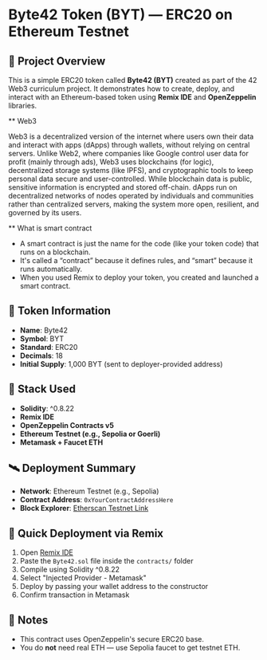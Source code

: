 # Byte42 Token (BYT) — ERC20 on Ethereum Testnet

## 🧩 Project Overview

This is a simple ERC20 token called **Byte42 (BYT)** created as part of the 42 Web3 curriculum project. It demonstrates how to create, deploy, and interact with an Ethereum-based token using **Remix IDE** and **OpenZeppelin** libraries.


** Web3

Web3 is a decentralized version of the internet where users own their data and interact with apps (dApps) through wallets, without relying on central servers. Unlike Web2, where companies like Google control user data for profit (mainly through ads), Web3 uses blockchains (for logic), decentralized storage systems (like IPFS), and cryptographic tools to keep personal data secure and user-controlled. While blockchain data is public, sensitive information is encrypted and stored off-chain. dApps run on decentralized networks of nodes operated by individuals and communities rather than centralized servers, making the system more open, resilient, and governed by its users.

** What is smart contract
* A smart contract is just the name for the code (like your token code) that runs on a blockchain.
* It's called a “contract” because it defines rules, and “smart” because it runs automatically.
* When you used Remix to deploy your token, you created and launched a smart contract.


## 📜 Token Information

- **Name**: Byte42
- **Symbol**: BYT
- **Standard**: ERC20
- **Decimals**: 18
- **Initial Supply**: 1,000 BYT (sent to deployer-provided address)

## 🔨 Stack Used

- **Solidity**: ^0.8.22
- **Remix IDE**
- **OpenZeppelin Contracts v5**
- **Ethereum Testnet (e.g., Sepolia or Goerli)**
- **Metamask + Faucet ETH**

## 🛰 Deployment Summary

- **Network**: Ethereum Testnet (e.g., Sepolia)
- **Contract Address**: `0xYourContractAddressHere`
- **Block Explorer**: [Etherscan Testnet Link](https://sepolia.etherscan.io)

## 🧪 Quick Deployment via Remix

1. Open [Remix IDE](https://remix.ethereum.org)
2. Paste the `Byte42.sol` file inside the `contracts/` folder
3. Compile using Solidity ^0.8.22
4. Select "Injected Provider - Metamask"
5. Deploy by passing your wallet address to the constructor
6. Confirm transaction in Metamask

## 📝 Notes

- This contract uses OpenZeppelin's secure ERC20 base.
- You do **not** need real ETH — use Sepolia faucet to get testnet ETH.

